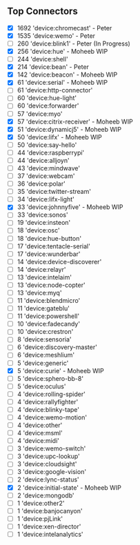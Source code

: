 ## Top Connectors

- [x] 1692 'device:chromecast' - Peter
- [x] 1535 'device:wemo' - Peter
- [ ] 260 'device:blink1' - Peter (In Progress)
- [x] 256 'device:hue' - Moheeb WIP
- [ ] 244 'device:shell' 
- [x] 214 'device:bean' - Peter
- [x] 142 'device:beacon' - Moheeb WIP
- [x] 61 'device:serial' - Moheeb WIP
- [ ] 61 'device:http-connector'
- [ ] 60 'device:hue-light'
- [ ] 60 'device:forwarder'
- [ ] 57 'device:myo'
- [x] 57 'device:citrix-receiver' - Moheeb WIP
- [x] 51 'device:dynamicj5' - Moheeb WIP
- [x] 50 'device:lifx' - Moheeb WIP
- [ ] 50 'device:say-hello'
- [ ] 44 'device:raspberrypi'
- [ ] 44 'device:alljoyn'
- [ ] 43 'device:mindwave'
- [ ] 37 'device:webcam'
- [ ] 36 'device:polar'
- [ ] 35 'device:twitter-stream'
- [ ] 34 'device:lifx-light'
- [x] 33 'device:johnnyfive' - Moheeb WIP
- [ ] 33 'device:sonos'
- [ ] 19 'device:insteon'
- [ ] 18 'device:osc'
- [ ] 18 'device:hue-button'
- [ ] 17 'device:tentacle-serial'
- [ ] 17 'device:wunderbar'
- [ ] 14 'device:device-discoverer'
- [ ] 14 'device:relayr'
- [ ] 13 'device:intelaim'
- [ ] 13 'device:node-copter'
- [ ] 13 'device:myq'
- [ ] 11 'device:blendmicro'
- [ ] 11 'device:gateblu'
- [ ] 11 'device:powershell'
- [ ] 10 'device:fadecandy'
- [ ] 10 'device:crestron'
- [ ] 8 'device:sensoria'
- [ ] 6 'device:discovery-master'
- [ ] 6 'device:meshlium'
- [ ] 5 'device:generic'
- [x] 5 'device:curie' - Moheeb WIP
- [ ] 5 'device:sphero-bb-8'
- [ ] 5 'device:oculus'
- [ ] 4 'device:rolling-spider'
- [ ] 4 'device:rallyfighter'
- [ ] 4 'device:blinky-tape'
- [ ] 4 'device:wemo-motion'
- [ ] 4 'device:other'
- [ ] 4 'device:msml'
- [ ] 4 'device:midi'
- [ ] 3 'device:wemo-switch'
- [ ] 3 'device:upc-lookup'
- [ ] 3 'device:cloudsight'
- [ ] 3 'device:google-vision'
- [ ] 2 'device:lync-status'
- [x] 2 'device:initial-state' - Moheeb WIP
- [ ] 2 'device:mongodb'
- [ ] 1 'device:other2'
- [ ] 1 'device:banjocanyon'
- [ ] 1 'device:pjLink'
- [ ] 1 'device:xen-director'
- [ ] 1 'device:intelanalytics'
